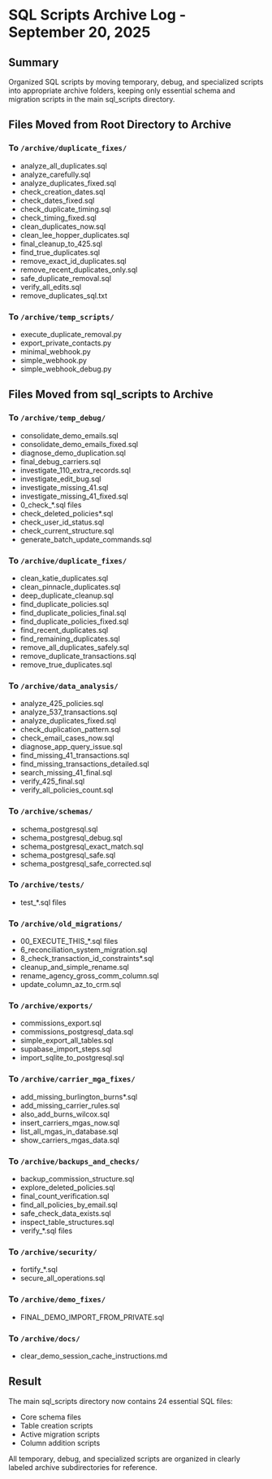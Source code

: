 # SQL Scripts Archive Log - September 20, 2025

## Summary
Organized SQL scripts by moving temporary, debug, and specialized scripts into appropriate archive folders, keeping only essential schema and migration scripts in the main sql_scripts directory.

## Files Moved from Root Directory to Archive

### To `/archive/duplicate_fixes/`
- analyze_all_duplicates.sql
- analyze_carefully.sql
- analyze_duplicates_fixed.sql
- check_creation_dates.sql
- check_dates_fixed.sql
- check_duplicate_timing.sql
- check_timing_fixed.sql
- clean_duplicates_now.sql
- clean_lee_hopper_duplicates.sql
- final_cleanup_to_425.sql
- find_true_duplicates.sql
- remove_exact_id_duplicates.sql
- remove_recent_duplicates_only.sql
- safe_duplicate_removal.sql
- verify_all_edits.sql
- remove_duplicates_sql.txt

### To `/archive/temp_scripts/`
- execute_duplicate_removal.py
- export_private_contacts.py
- minimal_webhook.py
- simple_webhook.py
- simple_webhook_debug.py

## Files Moved from sql_scripts to Archive

### To `/archive/temp_debug/`
- consolidate_demo_emails.sql
- consolidate_demo_emails_fixed.sql
- diagnose_demo_duplication.sql
- final_debug_carriers.sql
- investigate_110_extra_records.sql
- investigate_edit_bug.sql
- investigate_missing_41.sql
- investigate_missing_41_fixed.sql
- 0_check_*.sql files
- check_deleted_policies*.sql
- check_user_id_status.sql
- check_current_structure.sql
- generate_batch_update_commands.sql

### To `/archive/duplicate_fixes/`
- clean_katie_duplicates.sql
- clean_pinnacle_duplicates.sql
- deep_duplicate_cleanup.sql
- find_duplicate_policies.sql
- find_duplicate_policies_final.sql
- find_duplicate_policies_fixed.sql
- find_recent_duplicates.sql
- find_remaining_duplicates.sql
- remove_all_duplicates_safely.sql
- remove_duplicate_transactions.sql
- remove_true_duplicates.sql

### To `/archive/data_analysis/`
- analyze_425_policies.sql
- analyze_537_transactions.sql
- analyze_duplicates_fixed.sql
- check_duplication_pattern.sql
- check_email_cases_now.sql
- diagnose_app_query_issue.sql
- find_missing_41_transactions.sql
- find_missing_transactions_detailed.sql
- search_missing_41_final.sql
- verify_425_final.sql
- verify_all_policies_count.sql

### To `/archive/schemas/`
- schema_postgresql.sql
- schema_postgresql_debug.sql
- schema_postgresql_exact_match.sql
- schema_postgresql_safe.sql
- schema_postgresql_safe_corrected.sql

### To `/archive/tests/`
- test_*.sql files

### To `/archive/old_migrations/`
- 00_EXECUTE_THIS_*.sql files
- 6_reconciliation_system_migration.sql
- 8_check_transaction_id_constraints*.sql
- cleanup_and_simple_rename.sql
- rename_agency_gross_comm_column.sql
- update_column_az_to_crm.sql

### To `/archive/exports/`
- commissions_export.sql
- commissions_postgresql_data.sql
- simple_export_all_tables.sql
- supabase_import_steps.sql
- import_sqlite_to_postgresql.sql

### To `/archive/carrier_mga_fixes/`
- add_missing_burlington_burns*.sql
- add_missing_carrier_rules.sql
- also_add_burns_wilcox.sql
- insert_carriers_mgas_now.sql
- list_all_mgas_in_database.sql
- show_carriers_mgas_data.sql

### To `/archive/backups_and_checks/`
- backup_commission_structure.sql
- explore_deleted_policies.sql
- final_count_verification.sql
- find_all_policies_by_email.sql
- safe_check_data_exists.sql
- inspect_table_structures.sql
- verify_*.sql files

### To `/archive/security/`
- fortify_*.sql
- secure_all_operations.sql

### To `/archive/demo_fixes/`
- FINAL_DEMO_IMPORT_FROM_PRIVATE.sql

### To `/archive/docs/`
- clear_demo_session_cache_instructions.md

## Result
The main sql_scripts directory now contains 24 essential SQL files:
- Core schema files
- Table creation scripts
- Active migration scripts
- Column addition scripts

All temporary, debug, and specialized scripts are organized in clearly labeled archive subdirectories for reference.